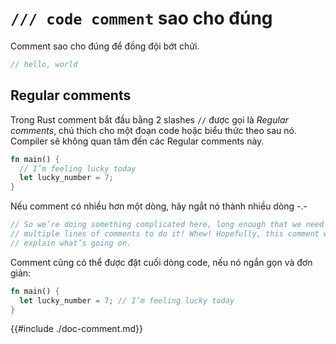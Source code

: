 # `/// code comment` sao cho đúng

Comment sao cho đúng để đồng đội bớt chửi.

```rust
// hello, world
```

## Regular comments 

Trong Rust comment bắt đầu bằng 2 slashes `//` được gọi là *Regular comments*,
chú thích cho một đoạn code hoặc biểu thức theo sau nó.
Compiler sẽ không quan tâm đến các Regular comments này.  

```rust
fn main() {
  // I’m feeling lucky today
  let lucky_number = 7;
}
```

Nếu comment có nhiều hơn một dòng,
hãy ngắt nó thành nhiều dòng -.-

```rust
// So we’re doing something complicated here, long enough that we need
// multiple lines of comments to do it! Whew! Hopefully, this comment will
// explain what’s going on.
```

Comment cũng có thể được đặt cuối dòng code, nếu nó ngắn gọn và đơn giản:

```rust
fn main() {
  let lucky_number = 7; // I’m feeling lucky today
}
```

{{#include ./doc-comment.md}}
